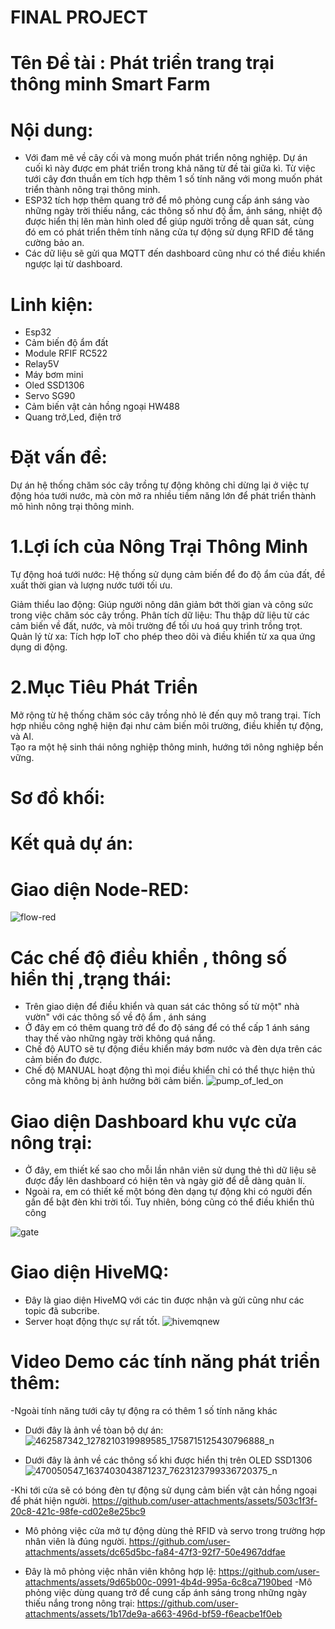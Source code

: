 # FINAL PROJECT 
# Tên Đề tài : Phát triển trang trại thông minh Smart Farm 
# Nội dung: 
- Với đam mê về cây cối và mong muốn phát triển nông nghiệp. Dự án cuối kì này được em phát triển trong khả năng từ đề tài giữa kì. Từ việc tưới cây đơn thuần em tích hợp thêm 1 số tính năng với mong muốn phát triển thành nông trại thông minh.
- ESP32 tích hợp thêm quang trở để mô phỏng cung cấp ánh sáng vào những ngày trời thiếu nắng, các thông số như độ ẩm, ánh sáng, nhiệt độ được hiển thị lên màn hình oled để giúp người trồng dễ quan sát, cùng đó em có phát triển thêm tính năng cửa tự động sử dụng RFID để tăng cường bảo an.
- Các dữ liệu sẽ gửi qua MQTT đến dashboard cũng như có thể điều khiển ngược lại từ dashboard.
# Linh kiện:
- Esp32
- Cảm biến độ ẩm đất
- Module RFIF RC522
- Relay5V
- Máy bơm mini
- Oled SSD1306
- Servo SG90
- Cảm biến vật cản hồng ngoại HW488
- Quang trở,Led, điện trở
# Đặt vấn đề:  
Dự án hệ thống chăm sóc cây trồng tự động không chỉ dừng lại ở việc tự động hóa tưới nước, mà còn mở ra nhiều tiềm năng lớn để phát triển thành mô hình nông trại thông minh. 
# 1.Lợi ích của Nông Trại Thông Minh 

Tự động hoá tưới nước: Hệ thống sử dụng cảm biến để đo độ ẩm của đất, đề xuất thời gian và lượng nước tưới tối ưu. 

Giảm thiểu lao động: Giúp người nông dân giảm bớt thời gian và công sức trong việc chăm sóc cây trồng. 
Phân tích dữ liệu: Thu thập dữ liệu từ các cảm biến về đất, nước, và môi trường để tối ưu hoá quy trình trồng trọt. 
Quản lý từ xa: Tích hợp IoT cho phép theo dõi và điều khiển từ xa qua ứng dụng di động. 

# 2.Mục Tiêu Phát Triển 
Mở rộng từ hệ thống chăm sóc cây trồng nhỏ lẻ đến quy mô trang trại. 
Tích hợp nhiều công nghệ hiện đại như cảm biến môi trường, điều khiển tự động, và AI.  
Tạo ra một hệ sinh thái nông nghiệp thông minh, hướng tới nông nghiệp bền vững. 
# Sơ đồ khối: 
# Kết quả dự án: 
# Giao diện Node-RED: 
![flow-red](https://github.com/user-attachments/assets/ae685111-0cbe-4c55-a5ad-ee4d654bd77c)
# Các chế độ điều khiển , thông số hiển thị ,trạng thái: 
- Trên giao diện để điều khiển và quan sát các thông số từ một" nhà vườn" với các thông số về độ ẩm , ánh sáng
- Ở đây em có thêm quang trở để đo độ sáng để có thể cấp 1 ánh sáng thay thế vào những ngày trời không quá nắng.
- Chế độ AUTO sẽ tự động điều khiển máy bơm nước và đèn dựa trên các cảm biến đo được.
- Chế độ MANUAL hoạt động thì mọi điều khiển chỉ có thể thực hiện thủ công mà không bị ảnh hưởng bởi cảm biến. 
![pump_of_led_on](https://github.com/user-attachments/assets/b302afdc-a17c-4e0c-a779-3378e170c3a8)
# Giao diện Dashboard khu vực cửa nông trại: 
- Ở đây, em thiết kế sao cho mỗi lần nhân viên sử dụng thẻ thì dữ liệu sẽ được đẩy lên dashboard có hiện tên và ngày giờ để dễ dàng quản lí.
- Ngoài ra, em có thiết kế một bóng đèn dạng tự động khi có người đến gần để bật đèn khi trời tối. Tuy nhiên, bóng cũng có thể điều khiển thủ công
  
![gate](https://github.com/user-attachments/assets/e056d783-96bb-4bf0-9997-33f7adece032) 
# Giao diện HiveMQ: 
- Đây là giao diện HiveMQ với các tin được nhận và gửi cũng như các topic đã subcribe.
- Server hoạt động thực sự rất tốt.
  ![hivemqnew](https://github.com/user-attachments/assets/1a4a7791-45dc-499a-98f9-7d8f5b84f83d)
# Video Demo các tính năng phát triển thêm: 
-Ngoài tính năng tưới cây tự động ra có thêm 1 số tính năng khác
- Dưới đây là ảnh về tòan bộ dự án: 
![462587342_1278210319989585_1758715125430796888_n](https://github.com/user-attachments/assets/f5b1b70c-c7c1-4288-9b76-4e82b7e48837)

- Dưới đây là ảnh về các thông số khi được hiển thị trên OLED SSD1306 
![470050547_1637403043871237_7623123799336720375_n](https://github.com/user-attachments/assets/e07ff456-85e5-421d-9e22-79dcc0fe6b81)


-Khi tới cửa sẽ có bóng đèn tự động sử dụng cảm biến vật cản hồng ngoại để phát hiện người. 
https://github.com/user-attachments/assets/503c1f3f-20c8-421c-98fe-cd02e8e25bc9 

- Mô phỏng việc cửa mở tự động dùng thẻ RFID và servo trong trường hợp nhân viên là đúng người.
https://github.com/user-attachments/assets/dc65d5bc-fa84-47f3-92f7-50e4967ddfae

- Đây là mô phỏng việc nhân viên không hợp lệ:
https://github.com/user-attachments/assets/9d65b00c-0991-4b4d-995a-6c8ca7190bed
-Mô phỏng việc dùng quang trở để cung cấp ánh sáng trong những ngày thiếu nắng trong nông trại: 
https://github.com/user-attachments/assets/1b17de9a-a663-496d-bf59-f6eacbe1f0eb












